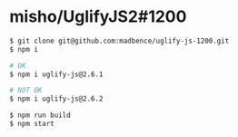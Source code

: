 # misho/UglifyJS2#1200

```sh
$ git clone git@github.com:madbence/uglify-js-1200.git
$ npm i

# OK
$ npm i uglify-js@2.6.1

# NOT OK
$ npm i uglify-js@2.6.2

$ npm run build
$ npm start
```
